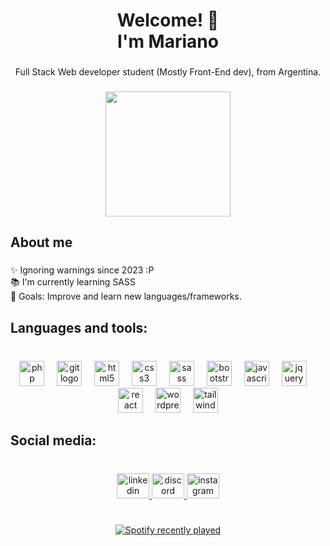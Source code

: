 <h1 align="center">Welcome! 👋 <br>I'm Mariano</h1>

###

<p align="center">Full Stack Web developer student (Mostly Front-End dev), from Argentina.</p>

###

<div align="center">
  <img height="200" src="https://i.seadn.io/gae/EXOHMMD-wXatpjRbYSMqr127gDCSmqxtQ9J5PoV38vJOu_MMKnC8N2EJXlIgq_z-iyDrqntQ25vfg6cNfhWQa7HOrKiHaig_ZxbFf4A?auto=format&dpr=1&w=1920"/>
</div>

###

<h2 align="left">About me</h2>

###

<p align="left">✨ Ignoring warnings since 2023 :P<br>📚 I'm currently learning SASS<br>🎯 Goals: Improve and learn new languages/frameworks.</p>

###

<h2 align="left">Languages and tools:</h2>

###

<br clear="both">

<div align="center">
  <img src="https://cdn.jsdelivr.net/gh/devicons/devicon/icons/php/php-original.svg" height="40" alt="php logo"  />
  <img width="12" />
  <img src="https://cdn.jsdelivr.net/gh/devicons/devicon/icons/git/git-plain-wordmark.svg" height="40" alt="git logo"  />
  <img width="12" />
  <img src="https://cdn.jsdelivr.net/gh/devicons/devicon/icons/html5/html5-original.svg" height="40" alt="html5 logo"  />
  <img width="12" />
  <img src="https://cdn.jsdelivr.net/gh/devicons/devicon/icons/css3/css3-original.svg" height="40" alt="css3 logo"  />
  <img width="12" />
  <img src="https://cdn.jsdelivr.net/gh/devicons/devicon/icons/sass/sass-original.svg" height="40" alt="sass logo"  />
  <img width="12" />
  <img src="https://cdn.jsdelivr.net/gh/devicons/devicon/icons/bootstrap/bootstrap-original.svg" height="40" alt="bootstrap logo"  />
  <img width="12" />
  <img src="https://cdn.jsdelivr.net/gh/devicons/devicon/icons/javascript/javascript-plain.svg" height="40" alt="javascript logo"  />
  <img width="12" />
  <img src="https://cdn.jsdelivr.net/gh/devicons/devicon/icons/jquery/jquery-plain-wordmark.svg" height="40" alt="jquery logo"  />
  <img width="12" />
  <img src="https://cdn.jsdelivr.net/gh/devicons/devicon/icons/react/react-original-wordmark.svg" height="40" alt="react logo"  />
  <img width="12" />
  <img src="https://cdn.jsdelivr.net/gh/devicons/devicon/icons/wordpress/wordpress-plain.svg" height="40" alt="wordpress logo"  />
  <img width="12" />
  <img src="https://cdn.jsdelivr.net/gh/devicons/devicon/icons/tailwindcss/tailwindcss-original-wordmark.svg" height="40" alt="tailwindcss logo"  />
</div>

###

<h2 align="left">Social media:</h2>

###

<br clear="both">

<div align="center">
  <a href="https://www.linkedin.com/in/mariano-infante-5aa7ab289/" target="_blank">
    <img src="https://raw.githubusercontent.com/maurodesouza/profile-readme-generator/master/src/assets/icons/social/linkedin/default.svg" width="52" height="40" alt="linkedin logo"  />
  </a>
  <a href="http://discordapp.com/users/845838596359585833" target="_blank">
    <img src="https://raw.githubusercontent.com/maurodesouza/profile-readme-generator/master/src/assets/icons/social/discord/default.svg" width="52" height="40" alt="discord logo"  />
  </a>
  <a href="https://www.instagram.com/mgic.dev/" target="_blank">
    <img src="https://raw.githubusercontent.com/maurodesouza/profile-readme-generator/master/src/assets/icons/social/instagram/default.svg" width="52" height="40" alt="instagram logo"  />
  </a>
</div>

###
<h1></h1>
<div align="center">
  <a href="https://open.spotify.com/user/mariano-infante">
    <img src="https://spotify-recently-played-readme.vercel.app/api?user=mariano-infante&count=3&unique=true" alt="Spotify recently played"  />
  </a>
</div>

###
